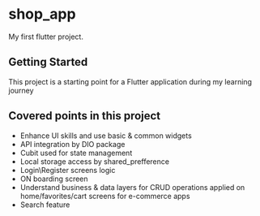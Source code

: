 # shop_app

My first flutter project.

## Getting Started
This project is a starting point for a Flutter application during my learning journey

## Covered points in this project
- Enhance UI skills and use basic & common widgets
- API integration by DIO package
- Cubit used for state management 
- Local storage access by shared_prefference
- Login\Register screens logic
- ON boarding screen
- Understand business & data layers for CRUD operations applied on home/favorites/cart screens for e-commerce apps
- Search feature
   





